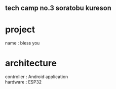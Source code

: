 ## tech camp no.3 soratobu kureson

# project 
name : bless you

# architecture
controller : Android application  
hardware : ESP32